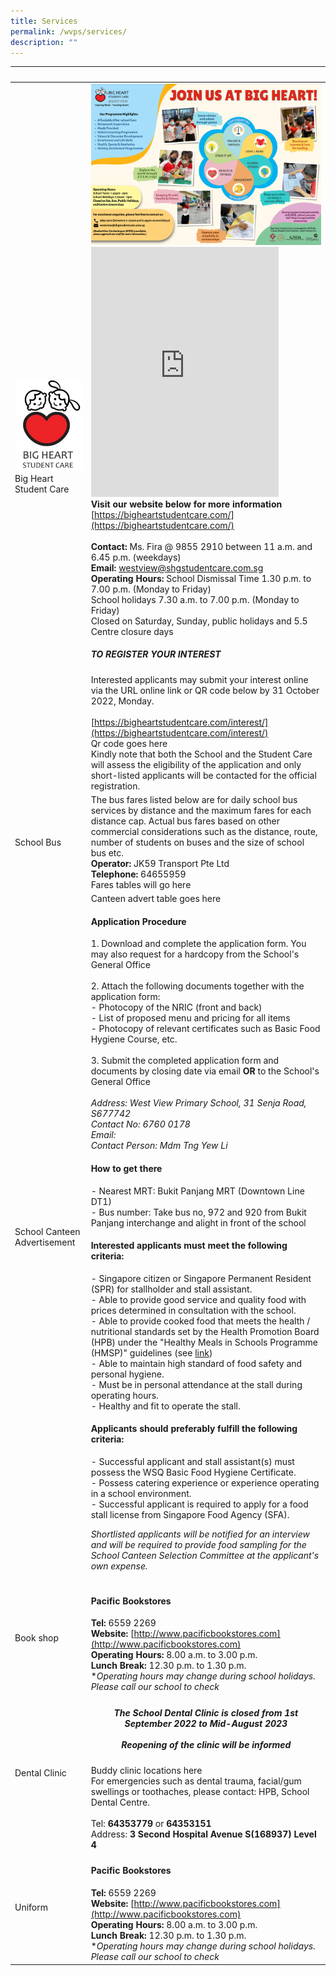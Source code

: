 ```yaml
---
title: Services
permalink: /wvps/services/
description: ""
---
```

|&nbsp;|&nbsp;|
|----------|----------|
|![Big heart student care logo](/images/logo.jpeg)Big Heart Student Care|![Information of Big Heart Student Care centre](/images/West%20View%20SCC%20Info.png)<br><iframe width="560" height="315" src="https://www.youtube.com/embed/Do4hSWR8s4o" title="YouTube video player" frameborder="0" allow="accelerometer; autoplay; clipboard-write; encrypted-media; gyroscope; picture-in-picture" allowfullscreen="" style="margin: 0px; outline: 0px; padding: 0px; width:auto; height: 400px;"></iframe><br>**Visit our website below for more information**<br>[https://bigheartstudentcare.com/](https://bigheartstudentcare.com/)<br><br>**Contact:** Ms. Fira @ 9855 2910 between 11 a.m. and 6.45 p.m. (weekdays)<br>**Email:** westview@shgstudentcare.com.sg<br>**Operating Hours:** School Dismissal Time 1.30 p.m. to 7.00 p.m. (Monday to Friday)<br>School holidays 7.30 a.m. to 7.00 p.m. (Monday to Friday)<br>Closed on Saturday, Sunday, public holidays and 5.5 Centre closure days<h5>TO REGISTER YOUR INTEREST</h5>Interested applicants may submit your interest online via the URL online link or QR code below by 31 October 2022, Monday.<br><br>[https://bigheartstudentcare.com/interest/](https://bigheartstudentcare.com/interest/)<br>Qr code goes here<br>Kindly note that both the School and the Student Care will assess the eligibility of the application and only short-listed applicants will be contacted for the official registration.|
|School Bus|The bus fares listed below are for daily school bus services by distance and the maximum fares for each distance cap. Actual bus fares based on other commercial considerations such as the distance, route, number of students on buses and the size of school bus etc.<br>**Operator:** JK59 Transport Pte Ltd<br>**Telephone:** 64655959<br>Fares tables will go here|
|School Canteen Advertisement|Canteen advert table goes here<br><h4>Application Procedure</h4>1. Download and complete the application form. You may also request for a hardcopy from the School's General Office<br><br>2. Attach the following documents together with the application form:<br> - Photocopy of the NRIC (front and back)<br>- List of proposed menu and pricing for all items<br>- Photocopy of relevant certificates such as Basic Food Hygiene Course, etc.<br><br>3. Submit the completed application form and documents by closing date via email **OR** to the School's General Office<br><br><address>Address: West View Primary School, 31 Senja Road, S677742</address><address>Contact No: 6760 0178</address><address>Email: </address><address>Contact Person: Mdm Tng Yew Li</address><h4>How to get there</h4>- Nearest MRT: Bukit Panjang MRT (Downtown Line DT1)<br>- Bus number: Take bus no, 972 and 920 from Bukit Panjang interchange and alight in front of the school<h4>Interested applicants must meet the following criteria:</h4>- Singapore citizen or Singapore Permanent Resident (SPR) for stallholder and stall assistant.<br>- Able to provide good service and quality food with prices determined in consultation with the school.<br>- Able to provide cooked food that meets the health / nutritional standards set by the Health Promotion Board (HPB) under the "Healthy Meals in Schools Programme (HMSP)" guidelines (see [link](https://www.hpb.gov.sg/schools/school-programmes/healthy-meals-in-schools-programme))<br>- Able to maintain high standard of food safety and personal hygiene.<br>- Must be in personal attendance at the stall during operating hours.<br>- Healthy and fit to operate the stall.<h4>Applicants should preferably fulfill the following criteria:</h4>- Successful applicant and stall assistant(s) must possess the WSQ Basic Food Hygiene Certificate.<br>- Possess catering experience or experience operating in a school environment.<br>- Successful applicant is required to apply for a food stall license from Singapore Food Agency (SFA).<p>*Shortlisted applicants will be notified for an interview and will be required to provide food sampling for the School Canteen Selection Committee at the applicant's own expense.*</p>|
|Book shop|<h4>Pacific Bookstores</h4>**Tel:** 6559 2269<br>**Website:** [http://www.pacificbookstores.com](http://www.pacificbookstores.com)<br>**Operating Hours:** 8.00 a.m. to 3.00 p.m.<br>**Lunch Break:** 12.30 p.m. to 1.30 p.m.<br>**Operating hours may change during school holidays. Please call our school to check*|
|Dental Clinic|<h5 style="text-align: center;">The School Dental Clinic is closed from 1st September 2022 to Mid-August 2023<br><br><em>Reopening of the clinic will be informed</em></h5>Buddy clinic locations here<br>For emergencies such as dental trauma, facial/gum swellings or toothaches, please contact: HPB, School Dental Centre.<br><br>Tel: <strong>64353779</strong> or <strong>64353151</strong><br>Address: <strong>3 Second Hospital Avenue S(168937) Level 4</strong>|
|Uniform|<h4>Pacific Bookstores</h4>**Tel:** 6559 2269<br>**Website:** [http://www.pacificbookstores.com](http://www.pacificbookstores.com)<br>**Operating Hours:** 8.00 a.m. to 3.00 p.m.<br>**Lunch Break:** 12.30 p.m. to 1.30 p.m.<br>**Operating hours may change during school holidays. Please call our school to check*|